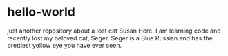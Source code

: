 # hello-world
just another repository about a lost cat
Susan Here. I am learning code and recently lost my beloved cat, Seger. 
Seger is a Blue Russian and has the prettiest yellow eye you have ever seen. 
